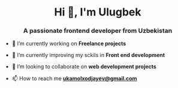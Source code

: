 <h1 align="center">Hi 👋, I'm Ulugbek</h1>
<h3 align="center">A passionate frontend developer from Uzbekistan</h3>

- 🔭 I’m currently working on **Freelance projects**

- 🌱 I’m currently improving my sckils in **Front end development**

- 👯 I’m looking to collaborate on **web development projects**

- 📫 How to reach me **ukamolxodjayev@gmail.com**
